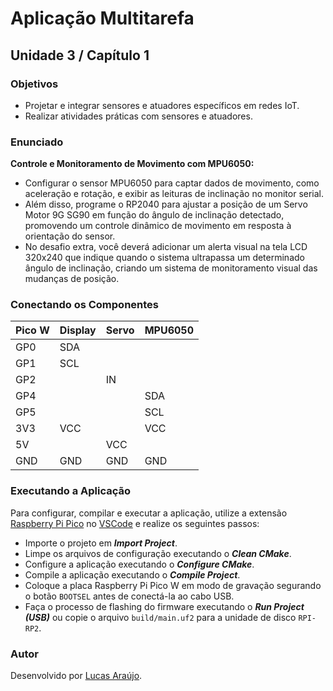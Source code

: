 # Aplicação Multitarefa

## Unidade 3 / Capítulo 1

### Objetivos

- Projetar e integrar sensores e atuadores específicos em redes IoT.
- Realizar atividades práticas com sensores e atuadores.

### Enunciado

**Controle e Monitoramento de Movimento com MPU6050:**

- Configurar o sensor MPU6050 para captar dados de movimento, como aceleração e rotação, e exibir as leituras de inclinação no monitor serial.
- Além disso, programe o RP2040 para ajustar a posição de um Servo Motor 9G SG90 em função do ângulo de inclinação detectado, promovendo um controle dinâmico de movimento em resposta à orientação do sensor.
- No desafio extra, você deverá adicionar um alerta visual na tela LCD 320x240 que indique quando o sistema ultrapassa um determinado ângulo de inclinação, criando um sistema de monitoramento visual das mudanças de posição.

### Conectando os Componentes

| Pico W | Display | Servo | MPU6050 |
|--------|---------|-------|---------|
| GP0    | SDA     |       |         |
| GP1    | SCL     |       |         |
| GP2    |         | IN    |         |
| GP4    |         |       | SDA     |
| GP5    |         |       | SCL     |
| 3V3    | VCC     |       | VCC     |
| 5V     |         | VCC   |         |
| GND    | GND     | GND   | GND     |

### Executando a Aplicação

Para configurar, compilar e executar a aplicação, utilize a extensão [Raspberry Pi Pico](https://marketplace.visualstudio.com/items?itemName=raspberry-pi.raspberry-pi-pico) no [VSCode](https://code.visualstudio.com/) e realize os seguintes passos:

- Importe o projeto em ***Import Project***.
- Limpe os arquivos de configuração executando o ***Clean CMake***.
- Configure a aplicação executando o ***Configure CMake***.
- Compile a aplicação executando o ***Compile Project***.
- Coloque a placa Raspberry Pi Pico W em modo de gravação segurando o botão `BOOTSEL` antes de conectá-la ao cabo USB.
- Faça o processo de flashing do firmware executando o ***Run Project (USB)*** ou copie o arquivo `build/main.uf2` para a unidade de disco `RPI-RP2`.

### Autor

Desenvolvido por [Lucas Araújo](https://github.com/lucapwn).
